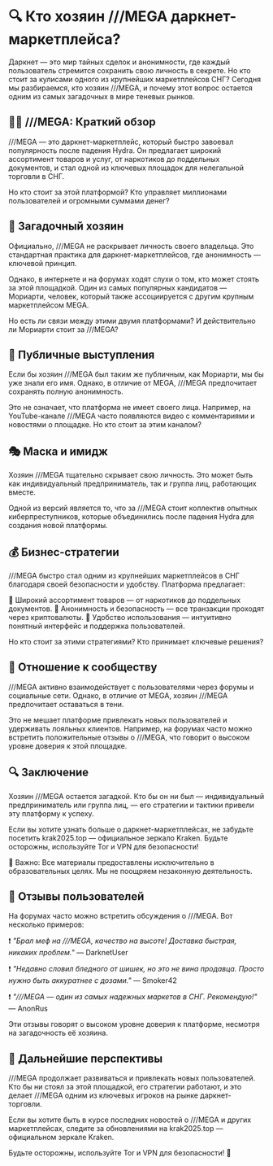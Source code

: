 # 🔍 Кто хозяин ///MEGA даркнет-маркетплейса?

Даркнет — это мир тайных сделок и анонимности, где каждый пользователь стремится сохранить свою личность в секрете. Но кто стоит за кулисами одного из крупнейших маркетплейсов СНГ? Сегодня мы разбираемся, кто хозяин ///MEGA, и почему этот вопрос остается одним из самых загадочных в мире теневых рынков.

## 🏴‍☠️ ///MEGA: Краткий обзор

///MEGA — это даркнет-маркетплейс, который быстро завоевал популярность после падения Hydra. Он предлагает широкий ассортимент товаров и услуг, от наркотиков до поддельных документов, и стал одной из ключевых площадок для нелегальной торговли в СНГ.

Но кто стоит за этой платформой? Кто управляет миллионами пользователей и огромными суммами денег?

## 🤔 Загадочный хозяин

Официально, ///MEGA не раскрывает личность своего владельца. Это стандартная практика для даркнет-маркетплейсов, где анонимность — ключевой принцип.

Однако, в интернете и на форумах ходят слухи о том, кто может стоять за этой площадкой. Один из самых популярных кандидатов — Мориарти, человек, который также ассоциируется с другим крупным маркетплейсом MEGA.

Но есть ли связи между этими двумя платформами? И действительно ли Мориарти стоит за ///MEGA?

## 📢 Публичные выступления

Если бы хозяин ///MEGA был таким же публичным, как Мориарти, мы бы уже знали его имя. Однако, в отличие от MEGA, ///MEGA предпочитает сохранять полную анонимность.

Это не означает, что платформа не имеет своего лица. Например, на YouTube-канале ///MEGA часто появляются видео с комментариями и новостями о площадке. Но кто стоит за этим каналом?

## 🎭 Маска и имидж

Хозяин ///MEGA тщательно скрывает свою личность. Это может быть как индивидуальный предприниматель, так и группа лиц, работающих вместе.

Одной из версий является то, что за ///MEGA стоит коллектив опытных киберпреступников, которые объединились после падения Hydra для создания новой платформы.

## 💰 Бизнес-стратегии

///MEGA быстро стал одним из крупнейших маркетплейсов в СНГ благодаря своей безопасности и удобству. Платформа предлагает:

🔹 Широкий ассортимент товаров — от наркотиков до поддельных документов.
🔹 Анонимность и безопасность — все транзакции проходят через криптовалюты.
🔹 Удобство использования — интуитивно понятный интерфейс и поддержка пользователей.

Но кто стоит за этими стратегиями? Кто принимает ключевые решения?

## 🤝 Отношение к сообществу

///MEGA активно взаимодействует с пользователями через форумы и социальные сети. Однако, в отличие от MEGA, хозяин ///MEGA предпочитает оставаться в тени.

Это не мешает платформе привлекать новых пользователей и удерживать лояльных клиентов. Например, на форумах часто можно встретить положительные отзывы о ///MEGA, что говорит о высоком уровне доверия к этой площадке.

## 🔍 Заключение

Хозяин ///MEGA остается загадкой. Кто бы он ни был — индивидуальный предприниматель или группа лиц, — его стратегии и тактики привели эту платформу к успеху.

Если вы хотите узнать больше о даркнет-маркетплейсах, не забудьте посетить krak2025.top — официальное зеркало Kraken. Будьте осторожны, используйте Tor и VPN для безопасности!

📌 Важно: Все материалы предоставлены исключительно в образовательных целях. Мы не поощряем незаконную деятельность.

## 💬 Отзывы пользователей

На форумах часто можно встретить обсуждения о ///MEGA. Вот несколько примеров:

❗️ *"Брал меф на ///MEGA, качество на высоте! Доставка быстрая, никаких проблем."* — DarknetUser

❗️ *"Недавно словил бледного от шишек, но это не вина продавца. Просто нужно быть аккуратнее с дозами."* — Smoker42

❗️ *"///MEGA — один из самых надежных маркетов в СНГ. Рекомендую!"* — AnonRus

Эти отзывы говорят о высоком уровне доверия к платформе, несмотря на загадочность её хозяина.

## 🔄 Дальнейшие перспективы

///MEGA продолжает развиваться и привлекать новых пользователей. Кто бы ни стоял за этой площадкой, его стратегии работают, и это делает ///MEGA одним из ключевых игроков на рынке даркнет-торговли.

Если вы хотите быть в курсе последних новостей о ///MEGA и других маркетплейсах, следите за обновлениями на krak2025.top — официальном зеркале Kraken.

Будьте осторожны, используйте Tor и VPN для безопасности! 🚀
